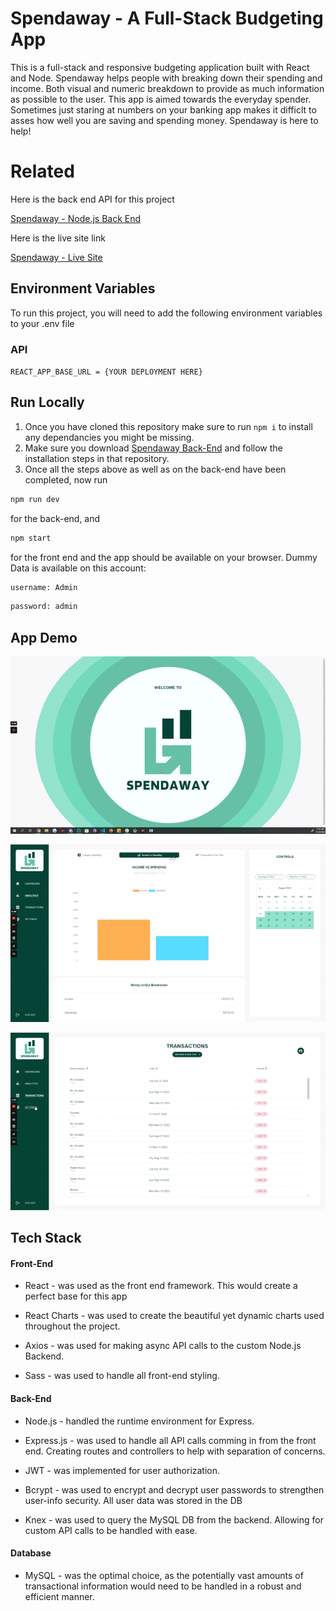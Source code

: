 
# Spendaway - A Full-Stack Budgeting App

This is a full-stack and responsive budgeting application built with React and Node. Spendaway helps people with breaking down their 
spending and income. Both visual and numeric breakdown to provide as much information as possible to the user. 
This app is aimed towards the everyday spender. Sometimes just staring at numbers on your banking app makes it 
difficlt to asses how well you are saving and spending money. Spendaway is here to help!

# Related

Here is the back end API for this project

[Spendaway - Node.js Back End](https://github.com/Danko2111/Spendaway-Server)

Here is the live site link

[Spendaway - Live Site](https://spendaway.netlify.app/)




## Environment Variables

To run this project, you will need to add the following environment variables to your .env file

### API 

`REACT_APP_BASE_URL = {YOUR DEPLOYMENT HERE}`

## Run Locally
1. Once you have cloned this repository make sure to run `npm i` to install any dependancies you might be missing.
2. Make sure you download [Spendaway Back-End](https://github.com/Danko2111/Spendaway-server) and follow the installation steps in that repository.
3. Once all the steps above as well as on the back-end have been completed, now run 
```bash
npm run dev
```
for the back-end, and
```bash
npm start
```
for the front end and the app should be available on your browser.
Dummy Data is available on this account: 
```bash
username: Admin
```
```bash
password: admin
```
## App Demo

![Spendaway Gif 1](https://github.com/Danko2111/Spendaway/blob/main/src/Data/Gifs/ezgif.com-gif-maker.gif)

![Spendaway Gif 2](https://github.com/Danko2111/Spendaway/blob/main/src/Data/Gifs/ezgif.com-gif-maker%20(1).gif)

![Spendaway Gif 3](https://github.com/Danko2111/Spendaway/blob/main/src/Data/Gifs/ezgif.com-gif-maker%20(2).gif)


## Tech Stack

#### Front-End

-   React - was used as the front end framework. This would create a perfect base for this app  

-   React Charts - was used to create the beautiful yet dynamic charts used throughout the project.

-   Axios - was used for making async API calls to the custom Node.js Backend. 

-   Sass - was used to handle all front-end styling.

#### Back-End

-   Node.js - handled the runtime environment for Express.

-   Express.js - was used to handle all API calls comming in from the front end. Creating routes and controllers to help with separation of concerns. 

-   JWT - was implemented for user authorization.

-   Bcrypt - was used to encrypt and decrypt user passwords to strengthen user-info security.  All user data was stored in the DB 

-   Knex - was used to query the MySQL DB from the backend. Allowing for custom API calls to be handled with ease.

#### Database

-   MySQL - was the optimal choice, as the potentially vast amounts of transactional information would need to be handled in a robust and efficient manner.


